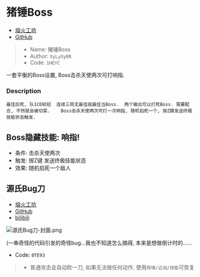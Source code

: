 # 猪锤Boss

- [熔火工坊](https://owmod.net/226) 
- [GitHub](https://github.com/XyLyXyRR/Boss)

> - Name: 猪锤Boss
> - Author: `XyLyXyRR`
> - Code: `1HEYC`

一套平衡的Boss设置, Boss击杀天使两次可打响指. 

### Description

    最佳后死, 队1CD较短  连续三局无最佳就最佳当Boss.  两个输出可以打死Boss. 需要配合, 不然就会被切菜.    Boss击杀天使两次可打一次响指, 随机掐死一个, 按Z键发送终极技能状态触发.

## Boss隐藏技能: 响指!

- 条件: 击杀天使两次  
- 触发: 按Z键 发送终极技能状态  
- 效果: 随机掐死一个敌人


## 源氏Bug刀

- [熔火工坊](https://owmod.net/362) 
- [GitHub](https://github.com/XyLyXyRR/Genji-s-bug-Dragonblade)
- [bilibili](https://www.bilibili.com/video/av63831013)

![源氏Bug刀-封面.png](https://i.loli.net/2019/08/15/L59Y7dHJbCDGys1.png)

(一串奇怪的代码引发的奇怪bug...我也不知道怎么搞得, 本来是想做倒计时的......

- Code: `0TE93`

> - 普通攻击会自动砍一刀, 如果无法做任何动作, 使用`爬墙/近战/技能`可恢复